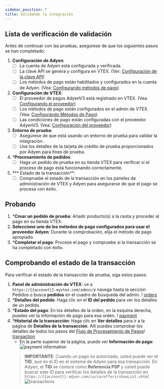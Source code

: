 ```yaml
---
sidebar_position: 7
title: Validando la integración
---
```



## Lista de verificación de validación

Antes de continuar con las pruebas, asegúrese de que los siguientes pasos se han completado:

1.  **Configuración de Adyen**:
    *   [ ] La cuenta de Adyen está configurada y verificada.
    *   [ ] La clave API se genera y configura en VTEX. (Ver: [Configuración de la clave API](adyen-configuration/api-key))
    *   [ ] Los métodos de pago están habilitados y configurados en la cuenta de Adyen. (Vea: [Configurando métodos de pago](vtex-configuration/payment-methods))
2.  **Configuración de VTEX**:
    *   [ ] El proveedor de pagos AdyenV3 está registrado en VTEX. (Vea: [Configurando el proveedor](vtex-configuration/configuring-provider))
    *   [ ] Los métodos de pago están configurados en el admin de VTEX. (Vea: [Configurando Métodos de Pago](vtex-configuration/payment-methods))
    *   [ ] Las condiciones de pago están configuradas con el proveedor AdyenV3. (Vea: [Configuración del proveedor](vtex-configuration/configuring-provider))
3.  **Entorno de prueba**:
    *   [ ] Asegúrese de que está usando un entorno de prueba para validar la integración.
    *   [ ] Use los detalles de la tarjeta de crédito de prueba proporcionados por Adyen para fines de prueba.
4.  ***Procesamiento de pedidos**:
    *   [ ] Haga un pedido de prueba en su tienda VTEX para verificar si el proceso de pago está funcionando correctamente.
5.  *** Estado de la transacción**:
    *   [ ] Compruebe el estado de la transacción en los paneles de administración de VTEX y Adyen para asegurarse de que el pago se procesa con éxito.

## Probando

1.  ***Crear un pedido de prueba**: Añadir producto(s) a la cesta y proceder al pago en su tienda VTEX.
2.  **Seleccione uno de los métodos de pago configurados para usar el proveedor Adyen**: Durante la comprobación, elija el método de pago apropiado.
3.  ***Completar el pago**: Procese el pago y compruebe si la transacción se ha completado con éxito.

## Comprobando el estado de la transacción

Para verificar el estado de la transacción de prueba, siga estos pasos:

1.  **Panel de administración de VTEX**: ve a `https://{{account}}.myvtex.com/admin/`y navega hasta la sección Pedidos o busca **pedidos** en el cuadro de búsqueda del admin. ! [orders](https://i.imgur.com/iOPV29h.png)
2.  ***Detalles del pedido**: Haga clic en el **ID del pedido** para ver los detalles de un pedido.
3.  ***Estado del pago**: En los detalles de la orden, en la esquina derecha, puedes ver la información de pago para esa orden. ! [payment](https://i.imgur.com/Is2kZn2.png)
4.  ***Historial de la transacción**: Haga clic en **Ver detalles** para ir a la página de **Detalles de la transacción**. Allí puedes comprobar los detalles de todos los pasos del [Flujo de Procesamiento de Pagos](payment-flow)! [transaction](https://i.imgur.com/B2vkZFB.png)
    *   En la parte superior de la página, puede ver **Información de pago**:
        ![payment information](https://i.imgur.com/g24ciyo.png)
    > **IMPORTANTE**: Cuando un pago es autorizado, usted puede ver el **TID**, que es el ID en el sistema de Adyen para esa transacción. En Adyen, el **TID** se conoce como **Referencia PSP** y usted puede buscar este ID para verificar los detalles de la transacción en `https://{{account}}.adyen.com/ca/ca/offers/showList.shtml`
        ![transactions](https://i.imgur.com/in37FYK.png)